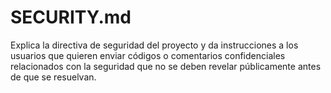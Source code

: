 # SECURITY.md

Explica la directiva de seguridad del proyecto y da instrucciones a los usuarios que quieren enviar códigos o comentarios confidenciales relacionados con la seguridad que no se deben revelar públicamente antes de que se resuelvan.